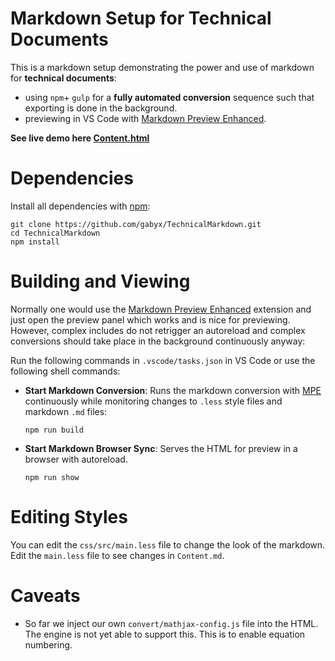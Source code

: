 # Markdown Setup for Technical Documents

This is a markdown setup demonstrating the power and use of markdown for **technical documents**:

- using `npm`+ `gulp` for a **fully automated conversion** sequence such that exporting is done in the background.
- previewing in VS Code with [Markdown Preview Enhanced](https://shd101wyy.github.io/markdown-preview-enhanced).

**See live demo here [Content.html](https://gabyx.github.io/TechnicalMarkdown/Content.html)**

# Dependencies
Install all dependencies with [npm](https://www.npmjs.com/get-npm):
```shell
git clone https://github.com/gabyx/TechnicalMarkdown.git
cd TechnicalMarkdown
npm install
```

# Building and Viewing

Normally one would use the [Markdown Preview Enhanced](https://shd101wyy.github.io/markdown-preview-enhanced) extension and just open the preview panel which works and is nice for previewing. However, complex includes do not retrigger an autoreload and complex conversions should take place in the background continuously anyway:

Run the following commands in `.vscode/tasks.json` in VS Code or use the following shell commands:
- **Start Markdown Conversion**: Runs the markdown conversion with [MPE](https://github.com/shd101wyy/mume) continuously while monitoring changes to `.less` style files and markdown `.md` files:
    ```shell
    npm run build
    ```

- **Start Markdown Browser Sync**: Serves the HTML for preview in a browser with autoreload.
    ```shell
    npm run show
    ```

# Editing Styles
You can edit the `css/src/main.less` file to change the look of the markdown.
Edit the `main.less` file to see changes in `Content.md`.

# Caveats
 - So far we inject our own `convert/mathjax-config.js` file into the HTML. The engine is not yet able to support this. This is to enable equation numbering. 